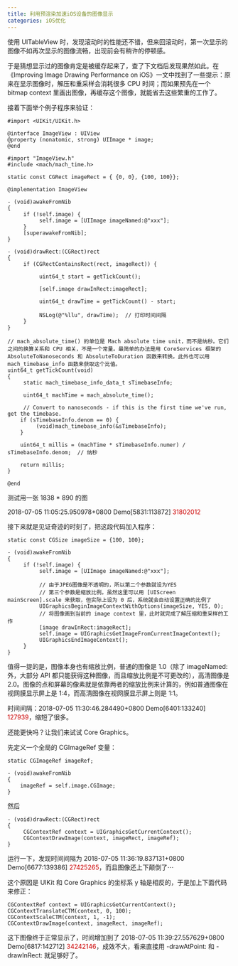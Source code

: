 ```yaml
---
title: 利用预渲染加速iOS设备的图像显示
categories: iOS优化
---
```


使用 UITableView 时，发现滚动时的性能还不错，但来回滚动时，第一次显示的图像不如再次显示的图像流畅，出现前会有稍许的停顿感。

于是猜想显示过的图像肯定是被缓存起来了，查了下文档后发现果然如此。在《Improving Image Drawing Performance on iOS》一文中找到了一些提示：原来在显示图像时，解压和重采样会消耗很多 CPU 时间；而如果预先在一个 bitmap context 里画出图像，再缓存这个图像，就能省去这些繁重的工作了。

接着下面举个例子程序来验证：

```objc
#import <UIKit/UIKit.h>

@interface ImageView : UIView
@property (nonatomic, strong) UIImage * image;
@end

#import "ImageView.h"
#include <mach/mach_time.h>

static const CGRect imageRect = { {0, 0}, {100, 100}};

@implementation ImageView

- (void)awakeFromNib
{
     if (!self.image) {
          self.image = [UIImage imageNamed:@"xxx"];
     }
     [superawakeFromNib];
} 

- (void)drawRect:(CGRect)rect
{
     if (CGRectContainsRect(rect, imageRect)) {
 
          uint64_t start = getTickCount();

          [self.image drawInRect:imageRect];

          uint64_t drawTime = getTickCount() - start;
 
          NSLog(@"%llu", drawTime);  // 打印时间间隔    
     }
}

// mach_absolute_time() 的单位是 Mach absolute time unit，而不是纳秒。它们之间的换算关系和 CPU 相关，不是一个常量。最简单的办法是用 CoreServices 框架的 AbsoluteToNanoseconds 和 AbsoluteToDuration 函数来转换。此外也可以用 mach_timebase_info 函数来获取这个比值。
uint64_t getTickCount(void)
{
     static mach_timebase_info_data_t sTimebaseInfo;

     uint64_t machTime = mach_absolute_time();

     // Convert to nanoseconds - if this is the first time we've run, get the timebase.
    if (sTimebaseInfo.denom == 0) {
         (void)mach_timebase_info(&sTimebaseInfo);
    }

    uint64_t millis = (machTime * sTimebaseInfo.numer) / sTimebaseInfo.denom;  // 纳秒

    return millis;
}

@end
```

测试用一张 1838 * 890 的图

2018-07-05 11:05:25.950978+0800 Demo[5831:113872] <font color=#cc0000>31802012</font>

接下来就是见证奇迹的时刻了，把这段代码加入程序：

```objc
static const CGSize imageSize = {100, 100};

- (void)awakeFromNib 
{
     if (!self.image) {
          self.image = [UIImage imageNamed:@"xxx"];
 
          // 由于JPEG图像是不透明的，所以第二个参数就设为YES
          // 第三个参数是缩放比例。虽然这里可以用 [UIScreen mainScreen].scale 来获取，但实际上设为 0 后，系统就会自动设置正确的比例了
          UIGraphicsBeginImageContextWithOptions(imageSize, YES, 0);
          // 将图像画到当前的 image context 里，此时就完成了解压缩和重采样的工作
          [image drawInRect:imageRect];
          self.image = UIGraphicsGetImageFromCurrentImageContext();
          UIGraphicsEndImageContext();
     }
}
```

值得一提的是，图像本身也有缩放比例，普通的图像是 1.0（除了 imageNamed: 外，大部分 API 都只能获得这种图像，而且缩放比例是不可更改的），高清图像是 2.0。图像的点和屏幕的像素就是依靠两者的缩放比例来计算的，例如普通图像在视网膜显示屏上是 1:4，而高清图像在视网膜显示屏上则是 1:1。

时间间隔：2018-07-05 11:30:46.284490+0800 Demo[6401:133240] <font color=#cc0000>127939</font>，缩短了很多。

还能更快吗？让我们来试试 Core Graphics。

先定义一个全局的 CGImageRef 变量：

```objc
static CGImageRef imageRef;

- (void)awakeFromNib
{
    imageRef = self.image.CGImage;
}
```

然后

```
- (void)drawRect:(CGRect)rect
{
     CGContextRef context = UIGraphicsGetCurrentContext();
     CGContextDrawImage(context, imageRect, imageRef);
}
```

运行一下，发现时间间隔为 2018-07-05 11:36:19.837131+0800 Demo[6677:139386] <font color=#cc0000>27425265</font>，而且图像还上下颠倒了⋯

这个原因是 UIKit 和 Core Graphics 的坐标系 y 轴是相反的，于是加上下面代码来修正：

```objc
CGContextRef context = UIGraphicsGetCurrentContext();
CGContextTranslateCTM(context, 0, 100);
CGContextScaleCTM(context, 1, -1);
CGContextDrawImage(context, imageRect, imageRef);
```

这下图像终于正常显示了，时间增加到了 2018-07-05 11:39:27.557629+0800 Demo[6817:142712] <font color=#cc0000>34242146</font>，成效不大，看来直接用 -drawAtPoint: 和 -drawInRect: 就足够好了。